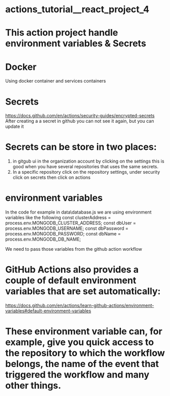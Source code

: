 # actions_tutorial__react_project_4

# This action project handle environment variables & Secrets

# Docker
Using docker container and services containers 
# Secrets
https://docs.github.com/en/actions/security-guides/encrypted-secrets
After creating a a secret in github you can not see it again, but you can update it
# Secrets can be store in two places:
1. in gitgub ui in the organization account by clicking on the settings this is good when you have several repositories that uses the same secrets.
2. In a specific repository click on the repository settings, under security click on secrets then click on actions

#  environment variables
In the code for example in data\database.js
we are using environment variables like the following
const clusterAddress = process.env.MONGODB_CLUSTER_ADDRESS;
const dbUser = process.env.MONGODB_USERNAME;
const dbPassword = process.env.MONGODB_PASSWORD;
const dbName = process.env.MONGODB_DB_NAME;

We need to pass those variables from the github action workflow

# GitHub Actions also provides a couple of default environment variables that are set automatically:

https://docs.github.com/en/actions/learn-github-actions/environment-variables#default-environment-variables

# These environment variable can, for example, give you quick access to the repository to which the workflow belongs, the name of the event that triggered the workflow and many other things.

